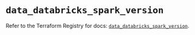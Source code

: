 # `data_databricks_spark_version`

Refer to the Terraform Registry for docs: [`data_databricks_spark_version`](https://registry.terraform.io/providers/databricks/databricks/1.82.0/docs/data-sources/spark_version).
